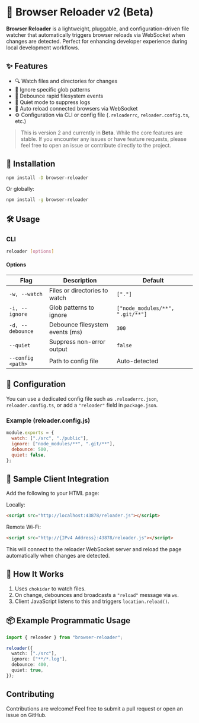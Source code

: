 # 🔁 Browser Reloader v2 (Beta)

**Browser Reloader** is a lightweight, pluggable, and configuration-driven file watcher that automatically triggers browser reloads via WebSocket when changes are detected. Perfect for enhancing developer experience during local development workflows.

## ✨ Features

- 🔍 Watch files and directories for changes
- 🎯 Ignore specific glob patterns
- 🧘 Debounce rapid filesystem events
- 🔕 Quiet mode to suppress logs
- 🔄 Auto reload connected browsers via WebSocket
- ⚙️ Configuration via CLI or config file (`.reloaderrc`, `reloader.config.ts`, etc.)

> This is version 2 and currently in **Beta**. While the core features are stable.
> If you encounter any issues or have feature requests, please feel free to open an issue or contribute directly to the project.

## 🚀 Installation

```bash
npm install -D browser-reloader
```

Or globally:

```bash
npm install -g browser-reloader
```

## 🛠️ Usage

### CLI

```bash
reloader [options]
```

#### Options

| Flag              | Description                     | Default                          |
| ----------------- | ------------------------------- | -------------------------------- |
| `-w, --watch`     | Files or directories to watch   | `["."]`                          |
| `-i, --ignore`    | Glob patterns to ignore         | `["node_modules/**", ".git/**"]` |
| `-d, --debounce`  | Debounce filesystem events (ms) | `300`                            |
| `--quiet`         | Suppress non-error output       | `false`                          |
| `--config <path>` | Path to config file             | Auto-detected                    |

## 🧩 Configuration

You can use a dedicated config file such as `.reloaderrc.json`, `reloader.config.ts`, or add a `"reloader"` field in `package.json`.

### Example (reloader.config.js)

```js
module.exports = {
  watch: ["./src", "./public"],
  ignore: ["node_modules/**", ".git/**"],
  debounce: 500,
  quiet: false,
};
```

## 🧪 Sample Client Integration

Add the following to your HTML page:

Locally:

```html
<script src="http://localhost:43878/reloader.js"></script>
```

Remote Wi-Fi:

```html
<script src="http://{IPv4 Address}:43878/reloader.js"></script>
```

This will connect to the reloader WebSocket server and reload the page automatically when changes are detected.

## 🧠 How It Works

1. Uses `chokidar` to watch files.
2. On change, debounces and broadcasts a `"reload"` message via `ws`.
3. Client JavaScript listens to this and triggers `location.reload()`.

## 📦 Example Programmatic Usage

```ts
import { reloader } from "browser-reloader";

reloader({
  watch: ["./src"],
  ignore: ["**/*.log"],
  debounce: 400,
  quiet: true,
});
```

## Contributing

Contributions are welcome! Feel free to submit a pull request or open an issue on GitHub.
